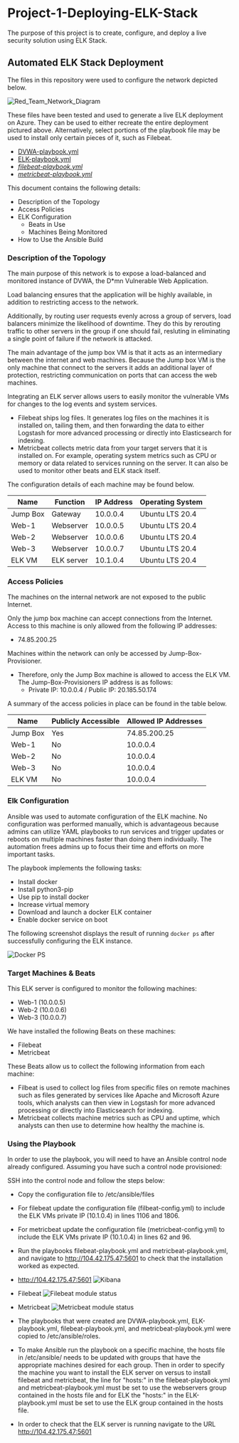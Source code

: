 # Project-1-Deploying-ELK-Stack
The purpose of this project is to create, configure, and deploy a live security solution using ELK Stack.

## Automated ELK Stack Deployment

The files in this repository were used to configure the network depicted below.

![Red_Team_Network_Diagram](https://github.com/Hermsd/Project-1-Deploying-ELK-Stack/blob/fb54dd0ffc7befbd972121274923c2362fd4a668/Diagrams/Red_Team_Network_Diagram.drawio.png)

These files have been tested and used to generate a live ELK deployment on Azure. They can be used to either recreate the entire deployment pictured above. Alternatively, select portions of the playbook file may be used to install only certain pieces of it, such as Filebeat.

  - [DVWA-playbook.yml](https://github.com/Hermsd/Project-1-Deploying-ELK-Stack/blob/d7b613eb75a75bad4212479729ca89dcb41847a6/Ansible/DVWA-playbook.yml)
  - [ELK-playbook.yml](https://github.com/Hermsd/Project-1-Deploying-ELK-Stack/blob/d7b613eb75a75bad4212479729ca89dcb41847a6/Ansible/install-ELK.yml)
  - _[filebeat-playbook.yml](https://github.com/Hermsd/Project-1-Deploying-ELK-Stack/blob/c7d0772ba554ac981d79c84eca90fda0954ea403/Ansible/filebeat-playbook.yml)_
  - _[metricbeat-playbook.yml](https://github.com/Hermsd/Project-1-Deploying-ELK-Stack/blob/af268604b97384657c17e9ff3fce6e6d870fd6e1/Ansible/metricbeat-playbook.yml)_
  

This document contains the following details:
- Description of the Topology
- Access Policies
- ELK Configuration
  - Beats in Use
  - Machines Being Monitored
- How to Use the Ansible Build


### Description of the Topology

The main purpose of this network is to expose a load-balanced and monitored instance of DVWA, the D*mn Vulnerable Web Application.

Load balancing ensures that the application will be highly available, in addition to restricting access to the network.

Additionally, by routing user requests evenly across a group of servers, load balancers minimize the likelihood of downtime. They do this by rerouting traffic to other servers in the group if one should fail, resluting in eliminating a single point of failure if the network is attacked. 
  
The main advantage of the jump box VM is that it acts as an intermediary between the internet and web machines. Because the Jump box VM is the only machine that connect to the servers it adds an additional layer of protection, restricting communication on  ports that can access the web machines. 

Integrating an ELK server allows users to easily monitor the vulnerable VMs for changes to the log events and system services.
- Filebeat ships log files. It generates log files on the machines it is installed on, tailing them, and then forwarding the data to either Logstash for more advanced processing or directly into Elasticsearch for indexing.
- Metricbeat collects metric data from your target servers that it is installed on. For example, operating system metrics such as CPU or memory or data related to services running on the server. It can also be used to monitor other beats and ELK stack itself.

The configuration details of each machine may be found below.

| Name          | Function   | IP Address | Operating System |
|---------------|------------|------------|------------------|
| Jump Box      | Gateway    | 10.0.0.4   | Ubuntu LTS 20.4  |
| Web-1         | Webserver  | 10.0.0.5   | Ubuntu LTS 20.4  |
| Web-2         | Webserver  | 10.0.0.6   | Ubuntu LTS 20.4  |
| Web-3         | Webserver  | 10.0.0.7   | Ubuntu LTS 20.4  |
| ELK VM        | ELK server | 10.1.0.4   | Ubuntu LTS 20.4  | 

### Access Policies

The machines on the internal network are not exposed to the public Internet. 

Only the jump box machine can accept connections from the Internet. Access to this machine is only allowed from the following IP addresses:
- 74.85.200.25

Machines within the network can only be accessed by Jump-Box-Provisioner.
- Therefore, only the Jump Box machine is allowed to access the ELK VM. The Jump-Box-Provisioners IP address is as follows:
  - Private IP: 10.0.0.4 / Public IP: 20.185.50.174 

A summary of the access policies in place can be found in the table below.

| Name          | Publicly Accessible   | Allowed IP Addresses |
|---------------|-----------------------|----------------------|
| Jump Box      | Yes                   |  74.85.200.25        |
| Web-1         |  No                   |  10.0.0.4            |
| Web-2         |  No                   |  10.0.0.4            |
| Web-3         |  No                   |  10.0.0.4            |
| ELK VM        |  No                   |  10.0.0.4            |

### Elk Configuration

Ansible was used to automate configuration of the ELK machine. No configuration was performed manually, which is advantageous because admins can utilize YAML playbooks to run services and trigger updates or reboots on multiple machines faster than doing them individually. The automation frees admins up to focus their time and efforts on more important tasks. 

The playbook implements the following tasks:
- Install docker
- Install python3-pip
- Use pip to install docker
- Increase virtual memory
- Download and launch a docker ELK container
- Enable docker service on boot

The following screenshot displays the result of running `docker ps` after successfully configuring the ELK instance.

![Docker PS](https://github.com/Hermsd/Project-1-Deploying-ELK-Stack/blob/5ab5d32801fcc09c0afe835b83f4238f284b66dc/Images/ELK_VM%20Docker%20PS.png)

### Target Machines & Beats
This ELK server is configured to monitor the following machines:
- Web-1 (10.0.0.5)
- Web-2 (10.0.0.6)
- Web-3 (10.0.0.7)

We have installed the following Beats on these machines:
- Filebeat
- Metricbeat

These Beats allow us to collect the following information from each machine:
- Filbeat is used to collect log files from specific files on remote machines such as files generated by services like Apache  and Microsoft Azure tools, which analysts  can then view in Logstash for more advanced processing or directly into Elasticsearch for indexing.
- Metricbeat collects machine metrics such as CPU and uptime, which analysts can then use to determine how healthy the machine is. 

### Using the Playbook
In order to use the playbook, you will need to have an Ansible control node already configured. Assuming you have such a control node provisioned: 

SSH into the control node and follow the steps below:
- Copy the configuration file to /etc/ansible/files
- For filebeat update the configuration file (filbeat-config.yml) to include the ELK VMs private IP (10.1.0.4) in lines 1106 and 1806.
- For metricbeat update the configuration file (metricbeat-config.yml) to include the ELK VMs private IP (10.1.0.4) in lines 62 and 96.
- Run the playbooks filebeat-playbook.yml and metricbeat-playbook.yml, and navigate to http://104.42.175.47:5601 to check that the installation worked as expected.
- http://104.42.175.47:5601
![Kibana](https://github.com/Hermsd/Project-1-Deploying-ELK-Stack/blob/42eda2f24b13ad66dcffe836c07282e62ecd4943/Images/Kibana.png)

- Filebeat
![Filebeat module status](https://github.com/Hermsd/Project-1-Deploying-ELK-Stack/blob/efdb48946b2454519d72239b6f211708c67ed21b/Images/filebeat%20module%20status.png)

- Metricbeat
![Metricbeat module status](https://github.com/Hermsd/Project-1-Deploying-ELK-Stack/blob/efdb48946b2454519d72239b6f211708c67ed21b/Images/metricbeat%20module%20status.png)

- The playbooks that were created are DVWA-playbook.yml, ELK-playbook.yml, filebeat-playbook.yml, and metricbeat-playbook.yml were copied to /etc/ansible/roles.
- To make Ansible run the playbook on a specific machine, the hosts file in /etc/ansible/ needs to be updated with groups that have the appropriate machines desired for each group. Then in order to specify the machine you want to install the ELK server on versus to install filebeat and metricbeat, the line for "hosts:" in the filebeat-playbook.yml and metricbeat-playbook.yml must be set to use the webservers group contained in the hosts file and for ELK the "hosts:" in the ELK-playbook.yml must be set to use the ELK group contained in the hosts file.
- In order to check that the ELK server is running navigate to the URL http://104.42.175.47:5601




